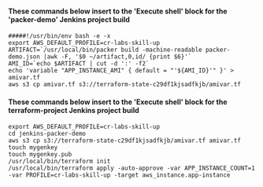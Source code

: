 
####  These commands below insert to the 'Execute shell' block for the 'packer-demo' Jenkins project build

```
#####!/usr/bin/env bash -e -x
export AWS_DEFAULT_PROFILE=cr-labs-skill-up
ARTIFACT=`/usr/local/bin/packer build -machine-readable packer-demo.json |awk -F, '$0 ~/artifact,0,id/ {print $6}'`
AMI_ID=`echo $ARTIFACT | cut -d ':' -f2`
echo 'variable "APP_INSTANCE_AMI" { default = "'${AMI_ID}'" }' > amivar.tf
aws s3 cp amivar.tf s3://terraform-state-c29df1kjsadfkjb/amivar.tf 
```


####  These commands below insert to the 'Execute shell' block for the terraform-project Jenkins project build

```
export AWS_DEFAULT_PROFILE=cr-labs-skill-up
cd jenkins-packer-demo
aws s3 cp s3://terraform-state-c29df1kjsadfkjb/amivar.tf amivar.tf
touch mygenkey
touch mygenkey.pub
/usr/local/bin/terraform init
/usr/local/bin/terraform apply -auto-approve -var APP_INSTANCE_COUNT=1 -var PROFILE=cr-labs-skill-up -target aws_instance.app-instance
```
